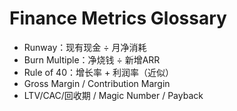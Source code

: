 # Finance Metrics Glossary

- Runway：现有现金 ÷ 月净消耗
- Burn Multiple：净烧钱 ÷ 新增ARR
- Rule of 40：增长率 + 利润率（近似）
- Gross Margin / Contribution Margin
- LTV/CAC/回收期 / Magic Number / Payback

